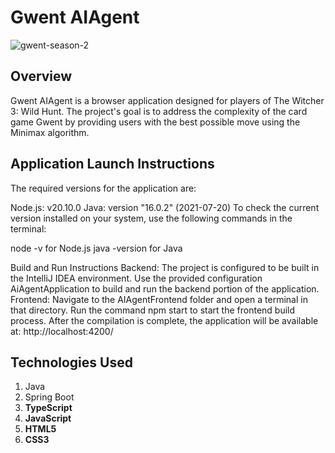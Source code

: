 # Gwent AIAgent

![gwent-season-2](https://github.com/user-attachments/assets/513425f7-3202-4396-8098-931b944c7742)

## Overview

Gwent AIAgent is a browser application designed for players of The Witcher 3: Wild Hunt. 
The project's goal is to address the complexity of the card game Gwent by providing users with the best possible move using the Minimax algorithm.


## Application Launch Instructions

The required versions for the application are:

Node.js: v20.10.0
Java: version "16.0.2" (2021-07-20)
To check the current version installed on your system, use the following commands in the terminal:

node -v for Node.js
java -version for Java

Build and Run Instructions
Backend:
The project is configured to be built in the IntelliJ IDEA environment.
Use the provided configuration AiAgentApplication to build and run the backend portion of the application.
Frontend:
Navigate to the AIAgentFrontend folder and open a terminal in that directory.
Run the command npm start to start the frontend build process.
After the compilation is complete, the application will be available at:
http://localhost:4200/


## Technologies Used
1. Java
2. Spring Boot
3. **TypeScript**
4. **JavaScript**
5. **HTML5**
6. **CSS3**
